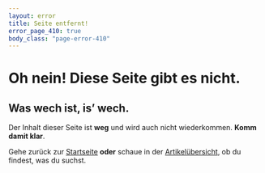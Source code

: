 ```yaml
---
layout: error
title: Seite entfernt!
error_page_410: true
body_class: "page-error-410"
---
```


# Oh nein! Diese Seite gibt es nicht.

## Was wech ist, is’ wech.

Der Inhalt dieser Seite ist **weg** und wird auch nicht wiederkommen. **Komm damit klar**.

Gehe zurück zur [Startseite](/) **oder** schaue in der [Artikelübersicht](/artikel/), ob du findest, was du suchst.
